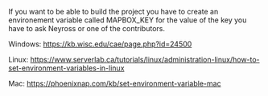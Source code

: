 If you want to be able to build the project you have to create an environement variable called MAPBOX_KEY for the value of the key you have to ask Neyross or one of the contributors.

Windows:
    https://kb.wisc.edu/cae/page.php?id=24500

Linux:
    https://www.serverlab.ca/tutorials/linux/administration-linux/how-to-set-environment-variables-in-linux

Mac:
    https://phoenixnap.com/kb/set-environment-variable-mac
